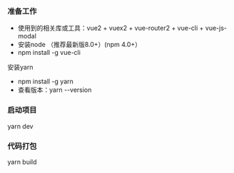 ### 准备工作

* 使用到的相关库或工具：vue2 + vuex2 + vue-router2 + vue-cli + vue-js-modal
* 安装node （推荐最新版8.0+）(npm 4.0+）
* npm install -g vue-cli

安装yarn
* npm install -g yarn
* 查看版本：yarn --version

### 启动项目
yarn dev

### 代码打包
yarn build



